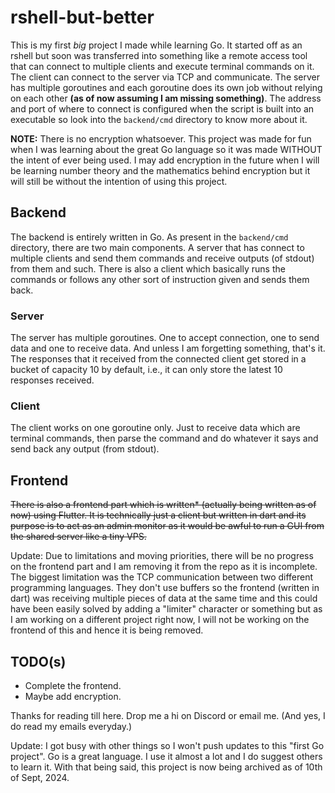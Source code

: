 # rshell-but-better

This is my first _big_ project I made while learning Go. It started off as an rshell but soon was transferred into something like a remote access tool that can connect to multiple clients and execute terminal commands on it. The client can connect to the server via TCP and communicate. The server has multiple goroutines and each goroutine does its own job without relying on each other **(as of now assuming I am missing something)**. The address and port of where to connect is configured when the script is built into an executable so look into the `backend/cmd` directory to know more about it.

**NOTE:** There is no encryption whatsoever. This project was made for fun when I was learning about the great Go language so it was made WITHOUT the intent of ever being used. I may add encryption in the future when I will be learning number theory and the mathematics behind encryption but it will still be without the intention of using this project.

## Backend

The backend is entirely written in Go. As present in the `backend/cmd` directory, there are two main components. A server that has connect to multiple clients and send them commands and receive outputs (of stdout) from them and such. There is also a client which basically runs the commands or follows any other sort of instruction given and sends them back.

### Server

The server has multiple goroutines. One to accept connection, one to send data and one to receive data. And unless I am forgetting something, that's it.
The responses that it received from the connected client get stored in a bucket of capacity 10 by default, i.e., it can only store the latest 10 responses received.

### Client

The client works on one goroutine only. Just to receive data which are terminal commands, then parse the command and do whatever it says and send back any output (from stdout).

## Frontend

~~There is also a frontend part which is written* (actually being written as of now) using Flutter. It is technically just a client but written in dart and its purpose is to act as an admin monitor as it would be awful to run a GUI from the shared server like a tiny VPS.~~

Update: Due to limitations and moving priorities, there will be no progress on the frontend part and I am removing it from the repo as it is incomplete. The biggest limitation was the TCP communication between two different programming languages. They don't use buffers so the frontend (written in dart) was receiving multiple pieces of data at the same time and this could have been easily solved by adding a "limiter" character or something but as I am working on a different project right now, I will not be working on the frontend of this and hence it is being removed.

## TODO(s)
- Complete the frontend.
- Maybe add encryption.

Thanks for reading till here. Drop me a hi on Discord or email me. (And yes, I do read my emails everyday.)

Update: I got busy with other things so I won't push updates to this "first Go project". Go is a great language. I use it almost a lot and I do suggest others to learn it. With that being said, this project is now being archived as of 10th of Sept, 2024.

